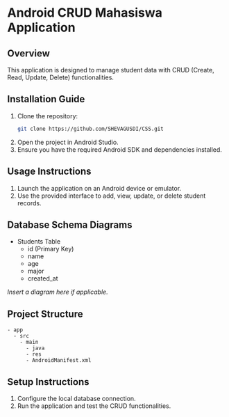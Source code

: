 # Android CRUD Mahasiswa Application

## Overview
This application is designed to manage student data with CRUD (Create, Read, Update, Delete) functionalities.

## Installation Guide
1. Clone the repository:
   ```bash
   git clone https://github.com/SHEVAGUSDI/CSS.git
   ```
2. Open the project in Android Studio.
3. Ensure you have the required Android SDK and dependencies installed.

## Usage Instructions
1. Launch the application on an Android device or emulator.
2. Use the provided interface to add, view, update, or delete student records.

## Database Schema Diagrams
- Students Table
  - id (Primary Key)
  - name
  - age
  - major
  - created_at

*Insert a diagram here if applicable.*

## Project Structure
```
- app
  - src
    - main
      - java
      - res
      - AndroidManifest.xml
```

## Setup Instructions
1. Configure the local database connection.
2. Run the application and test the CRUD functionalities.

